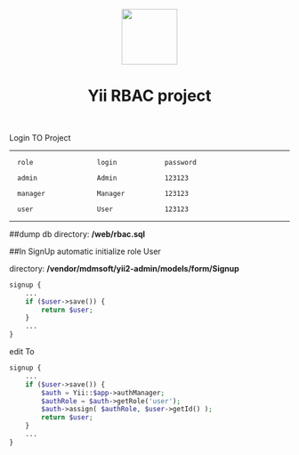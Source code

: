 <p align="center">
    <a href="https://github.com/yiisoft" target="_blank">
        <img src="https://avatars0.githubusercontent.com/u/993323" height="100px">
    </a>
    <h1 align="center">Yii RBAC project</h1>
    <br>
</p>

Login TO Project

-------------------

      role                login            password 

      admin               Admin            123123

      manager             Manager          123123

      user                User             123123

-------------------

##dump db
directory: **/web/rbac.sql**

##In SignUp automatic initialize role User

directory: **/vendor/mdmsoft/yii2-admin/models/form/Signup**
```php
signup {
    ...
    if ($user->save()) {
        return $user;
    }
    ...
}
```

edit To
```php
signup {
    ...
    if ($user->save()) {
        $auth = Yii::$app->authManager;
        $authRole = $auth->getRole('user');
        $auth->assign( $authRole, $user->getId() );
        return $user;
    }
    ...
}
```